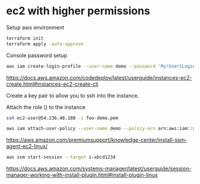 # ec2 with higher permissions

Setup aws environment

```sh
terraform init
terraform apply -auto-approve
```

Console password setup

```sh
aws iam create-login-profile --user-name demo --password 'My!User1Login8P@ssword'
```

https://docs.aws.amazon.com/codedeploy/latest/userguide/instances-ec2-create.html#instances-ec2-create-cli

Create a key pair to allow you to ssh into the instance.

Attach the role () to the instance

```sh
ssh ec2-user@54.236.48.188 -i foo-demo.pem

aws iam attach-user-policy --user-name demo --policy-arn arn:aws:iam::aws:policy/AdministratorAccess
```

https://aws.amazon.com/premiumsupport/knowledge-center/install-ssm-agent-ec2-linux/

```sh
aws ssm start-session --target i-abcd1234
```

https://docs.aws.amazon.com/systems-manager/latest/userguide/session-manager-working-with-install-plugin.html#install-plugin-linux
